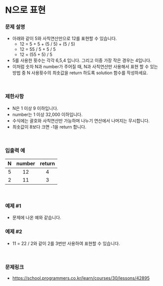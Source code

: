 # N으로 표현

### 문제 설명
- 아래와 같이 5와 사칙연산만으로 12를 표현할 수 있습니다.
    - 12 = 5 + 5 + (5 / 5) + (5 / 5)
    - 12 = 55 / 5 + 5 / 5
    - 12 = (55 + 5) / 5
- 5를 사용한 횟수는 각각 6,5,4 입니다. 그리고 이중 가장 작은 경우는 4입니다.
- 이처럼 숫자 N과 number가 주어질 때, N과 사칙연산만 사용해서 표현 할 수 있는 방법 중 N 사용횟수의 최솟값을 return 하도록 solution 함수를 작성하세요.

<br>

### 제한사항
- N은 1 이상 9 이하입니다.
- number는 1 이상 32,000 이하입니다.
- 수식에는 괄호와 사칙연산만 가능하며 나누기 연산에서 나머지는 무시합니다.
- 최솟값이 8보다 크면 -1을 return 합니다.

<br>

### 입출력 예

|N|number|return|
|:---:|:---:|:---:|
|5|12|4|
|2|11|3|

<br>

### 예제 #1
- 문제에 나온 예와 같습니다.

### 예제 #2
- 11 = 22 / 2와 같이 2를 3번만 사용하여 표현할 수 있습니다.

<br>

### 문제링크
- https://school.programmers.co.kr/learn/courses/30/lessons/42895